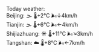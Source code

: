Today weather:  
Beijing: 🌫  🌡️+2°C 🌬️↓4km/h  
Tianjin: 🌫  🌡️+6°C 🌬️←4km/h  
Shijiazhuang: ☀️   🌡️+11°C 🌬️↘3km/h  
Tangshan: ☁️   🌡️+8°C 🌬️←7km/h  
